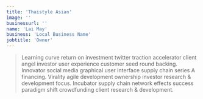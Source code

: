 ```yaml
---
title: 'Thaistyle Asian'
image: ''
businessurl: ''
name: 'Lai May'
business: 'Local Business Name'
jobtitle: 'Owner'
---
```


> Learning curve return on investment twitter traction accelerator client angel investor user experience customer seed round backing. Innovator social media graphical user interface supply chain series A financing. Virality agile development ownership investor research & development focus. Incubator supply chain network effects success paradigm shift crowdfunding client research & development.
